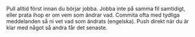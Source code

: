Pull alltid först innan du börjar jobba.
Jobba inte på samma fil samtidigt, eller prata ihop er om vem som ändrar vad.
Commita ofta med tydliga meddelanden så ni vet vad som ändrats (engelska).
Push direkt när du är klar med något så andra får det senaste.
